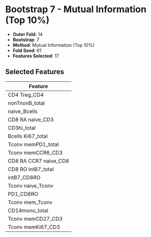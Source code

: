 # Bootstrap 7 - Mutual Information (Top 10%)

- **Outer Fold**: 14
- **Bootstrap**: 7
- **Method**: Mutual Information (Top 10%)
- **Fold Seed**: 61
- **Features Selected**: 17

## Selected Features

| Feature |
|---------|
| CD4 Treg_CD4 |
| nonTnonB_total |
| naive_Bcells |
| CD8 RA naive_CD3 |
| CD3hi_total |
| Bcells Ki67_total |
| Tconv memPD1_total |
| Tconv memCCR6_CD3 |
| CD8 RA CCR7 naive_CD8 |
| CD8 RO intB7_total |
| intB7_CD8RO |
| Tconv naive_Tconv |
| PD1_CD8RO |
| Tconv mem_Tconv |
| CD14mono_total |
| Tconv memCD27_CD3 |
| Tconv memKi67_CD3 |
